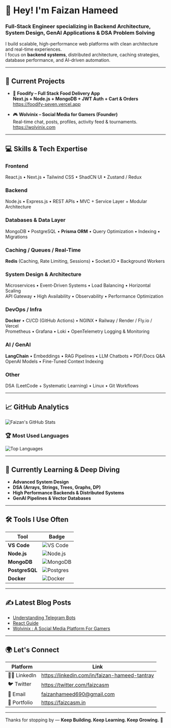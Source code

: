 # 👋 Hey! I'm **Faizan Hameed**

### **Full-Stack Engineer** specializing in **Backend Architecture, System Design, GenAI Applications & DSA Problem Solving**

I build scalable, high-performance web platforms with clean architecture and real-time experiences.  
I focus on **backend systems**, distributed architecture, caching strategies, database performance, and AI-driven automation.

---

## 🚀 Current Projects

- 🍔 **Foodify – Full Stack Food Delivery App**  
  **Next.js + Node.js + MongoDB + JWT Auth + Cart & Orders**  
  https://foodify-seven.vercel.app

- 🎮 **Wolvinix – Social Media for Gamers (Founder)**  
  Real-time chat, posts, profiles, activity feed & tournaments.  
  https://wolvinix.com

---

## 💻 Skills & Tech Expertise

### **Frontend**
React.js • Next.js • Tailwind CSS • ShadCN UI • Zustand / Redux

### **Backend**
Node.js • Express.js • REST APIs • MVC + Service Layer + Modular Architecture

### **Databases & Data Layer**
MongoDB • PostgreSQL • **Prisma ORM** • Query Optimization • Indexing • Migrations

### **Caching / Queues / Real-Time**
**Redis** (Caching, Rate Limiting, Sessions) • Socket.IO • Background Workers

### **System Design & Architecture**
Microservices • Event-Driven Systems • Load Balancing • Horizontal Scaling  
API Gateway • High Availability • Observability • Performance Optimization

### **DevOps / Infra**
**Docker** • CI/CD (GitHub Actions) • NGINX • Railway / Render / Fly.io / Vercel  
Prometheus • Grafana • Loki • OpenTelemetry Logging & Monitoring

### **AI / GenAI**
**LangChain** • Embeddings • RAG Pipelines • LLM Chatbots • PDF/Docs Q&A  
OpenAI Models • Fine-Tuned Context Indexing

### **Other**
DSA (LeetCode + Systematic Learning) • Linux • Git Workflows

---

## 📈 GitHub Analytics

![Faizan's GitHub Stats](https://github-readme-stats.vercel.app/api?username=faizcasm&show_icons=true&count_private=true&theme=radical&hide_title=true)

### 🏆 Most Used Languages
![Top Languages](https://github-readme-stats.vercel.app/api/top-langs/?username=faizcasm&layout=compact&theme=radical)

---

## 🌱 Currently Learning & Deep Diving
- **Advanced System Design**
- **DSA (Arrays, Strings, Trees, Graphs, DP)**
- **High Performance Backends & Distributed Systems**
- **GenAI Pipelines & Vector Databases**

---

## 🛠 Tools I Use Often

| Tool | Badge |
|------|-------|
| **VS Code** | ![VS Code](https://img.shields.io/badge/VS_Code-007ACC?style=flat&logo=visualstudiocode&logoColor=white) |
| **Node.js** | ![Node.js](https://img.shields.io/badge/Node.js-339933?style=flat&logo=node.js&logoColor=white) |
| **MongoDB** | ![MongoDB](https://img.shields.io/badge/MongoDB-47A248?style=flat&logo=mongodb&logoColor=white) |
| **PostgreSQL** | ![Postgres](https://img.shields.io/badge/PostgreSQL-336791?style=flat&logo=postgresql&logoColor=white) |
| **Docker** | ![Docker](https://img.shields.io/badge/Docker-2496ED?style=flat&logo=docker&logoColor=white) |

---

## ✍️ Latest Blog Posts

<!-- BLOG-POST-LIST:START -->
- [Understanding Telegram Bots](https://faizcasm.in/blog/dark-web)
- [React Guide](https://faizcasm.in/blog/me)
- [Wolvinix : A Social Media Platform For Gamers](https://faizcasm.in/blog/wolvinix)
<!-- BLOG-POST-LIST:END -->

---

## 🌍 Let's Connect

| Platform | Link |
|---------|------|
| 🧑‍💼 LinkedIn | https://linkedin.com/in/faizan-hameed-tantray |
| 🐦 Twitter | https://twitter.com/faizcasm |
| 📧 Email | faizanhameed690@gmail.com |
| 🔗 Portfolio | https://faizcasm.in |

---

Thanks for stopping by — **Keep Building. Keep Learning. Keep Growing.** 🚀
